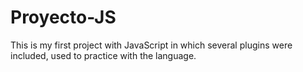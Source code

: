 # Proyecto-JS
This is my first project with JavaScript in which several plugins were included, used to practice with the language.
